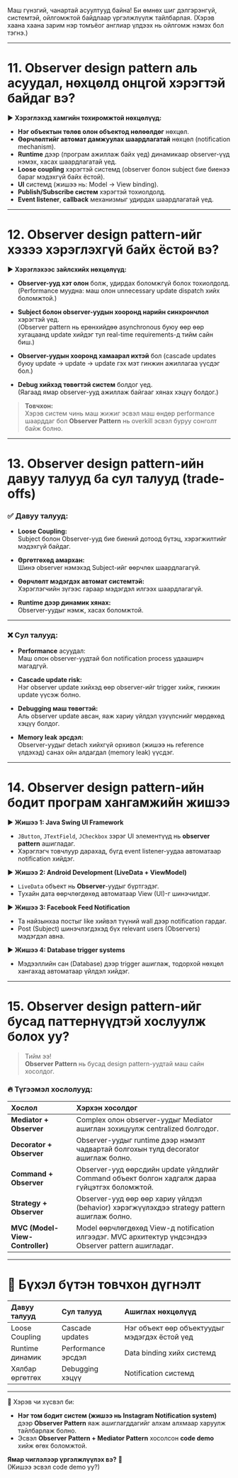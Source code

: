 Маш гүнзгий, чанартай асуултууд байна! Би өмнөх шиг дэлгэрэнгүй, системтэй, ойлгомжтой байдлаар үргэлжлүүлж тайлбарлая. (Хэрэв хаана хаана зарим нэр томъёог англиар үлдээх нь ойлгомж нэмэх бол тэгнэ.)

---

# 11. **Observer design pattern аль асуудал, нөхцөлд онцгой хэрэгтэй байдаг вэ?**

▶️ **Хэрэглэхэд хамгийн тохиромжтой нөхцөлүүд:**
- **Нэг объектын төлөв олон объектод нөлөөлдөг** нөхцөл.
- **Өөрчлөлтийг автомат дамжуулах шаардлагатай** нөхцөл (notification mechanism).
- **Runtime** дээр (програм ажиллаж байх үед) динамикаар observer-үүд нэмэх, хасах шаардлагатай үед.
- **Loose coupling** хэрэгтэй системд (observer болон subject бие биенээ бараг мэдэхгүй байх ёстой).
- **UI** системд (жишээ нь: Model → View binding).
- **Publish/Subscribe систем** хэрэгтэй тохиолдолд.
- **Event listener**, **callback** механизмыг удирдах шаардлагатай үед.

---

# 12. **Observer design pattern-ийг хэзээ хэрэглэхгүй байх ёстой вэ?**

▶️ **Хэрэглэхээс зайлсхийх нөхцөлүүд:**
- **Observer-ууд хэт олон** болж, удирдах боломжгүй болох тохиолдолд.  
  (Performance муудна: маш олон unnecessary update dispatch хийх боломжтой.)

- **Subject болон observer-уудын хооронд нарийн синхрончлол** хэрэгтэй үед.  
  (Observer pattern нь ерөнхийдөө asynchronous буюу өөр өөр хугацаанд update хийдэг тул real-time requirements-д тийм сайн биш.)

- **Observer-уудын хооронд хамаарал ихтэй** бол (cascade updates буюу update → update → update гэх мэт гинжин ажиллагаа үүсдэг бол.)

- **Debug хийхэд төвөгтэй систем** болдог үед.  
  (Яагаад ямар observer-ууд ажиллаж байгааг хянах хэцүү болдог.)

> **Товчхон:**  
> Хэрэв систем чинь маш жижиг эсвэл маш өндөр performance шаарддаг бол **Observer Pattern** нь overkill эсвэл буруу сонголт байж болно.

---

# 13. **Observer design pattern-ийн давуу талууд ба сул талууд (trade-offs)**

### ✅ Давуу талууд:
- **Loose Coupling:**  
  Subject болон Observer-ууд бие биений дотоод бүтэц, хэрэгжилтийг мэдэхгүй байдаг.

- **Өргөтгөхөд амархан:**  
  Шинэ observer нэмэхэд Subject-ийг өөрчлөх шаардлагагүй.

- **Өөрчлөлт мэдэгдэх автомат системтэй:**  
  Хэрэглэгчийн зүгээс гараар мэдэгдэл илгээх шаардлагагүй.

- **Runtime дээр динамик хянах:**  
  Observer-уудыг нэмж, хасах боломжтой.

---

### ❌ Сул талууд:
- **Performance** асуудал:  
  Маш олон observer-уудтай бол notification process удааширч магадгүй.

- **Cascade update risk:**  
  Нэг observer update хийхэд өөр observer-ийг trigger хийж, гинжин update үүсэж болно.

- **Debugging маш төвөгтэй:**  
  Аль observer update авсан, яаж хариу үйлдэл үзүүлснийг мөрдөхөд хэцүү болдог.

- **Memory leak эрсдэл:**  
  Observer-уудыг detach хийхгүй орхивол (жишээ нь reference үлдэхэд) санах ойн алдагдал (memory leak) үүсдэг.

---

# 14. **Observer design pattern-ийн бодит програм хангамжийн жишээ**

▶️ **Жишээ 1: Java Swing UI Framework**

- `JButton`, `JTextField`, `JCheckbox` зэрэг UI элементүүд нь **observer pattern** ашигладаг.
- Хэрэглэгч товчлуур дарахад, бүгд event listener-уудаа автоматаар notification хийдэг.

▶️ **Жишээ 2: Android Development (LiveData + ViewModel)**

- `LiveData` объект нь **Observer**-уудыг бүртгэдэг.
- Тухайн дата өөрчлөгдөхөд автоматаар View (UI)-г шинэчилдэг.

▶️ **Жишээ 3: Facebook Feed Notification**

- Та найзынхаа постыг like хийвэл түүний wall дээр notification гардаг.
- Post (Subject) шинэчлэгдэхэд бүх relevant users (Observers) мэдэгдэл авна.

▶️ **Жишээ 4: Database trigger systems**

- Мэдээллийн сан (Database) дээр trigger ашиглаж, тодорхой нөхцөл хангахад автоматаар үйлдэл хийдэг.

---

# 15. **Observer design pattern-ийг бусад паттернүүдтэй хослуулж болох уу?**

> Тийм ээ!  
> **Observer Pattern** нь бусад design pattern-уудтай маш сайн хосолдог.

### 🔥 Түгээмэл хослолууд:

| Хослол | Хэрхэн хосолдог |
|:-------|:----------------|
| **Mediator + Observer** | Complex олон observer-уудыг Mediator ашиглан зохицуулж centralized болгодог. |
| **Decorator + Observer** | Observer-уудыг runtime дээр нэмэлт чадвартай болгохын тулд decorator ашиглаж болно. |
| **Command + Observer** | Observer-ууд өөрсдийн update үйлдлийг Command объект болгон хадгалж дараа гүйцэтгэх боломжтой. |
| **Strategy + Observer** | Observer-ууд өөр өөр хариу үйлдэл (behavior) хэрэгжүүлэхдээ strategy pattern ашиглаж болно. |
| **MVC (Model-View-Controller)** | Model өөрчлөгдөхөд View-д notification илгээдэг. MVC архитектур үндсэндээ Observer pattern ашигладаг. |

---

# 📜 **Бүхэл бүтэн товчхон дүгнэлт**

| Давуу талууд | Сул талууд | Ашиглах нөхцөлүүд |
|:------------|:-----------|:-----------------|
| Loose Coupling | Cascade updates | Нэг объект өөр объектуудыг мэдэгдэх ёстой үед |
| Runtime динамик | Performance эрсдэл | Data binding хийх системд |
| Хялбар өргөтгөх | Debugging хэцүү | Notification системд |

---

💬 Хэрэв чи хүсвэл би:
- **Нэг том бодит систем (жишээ нь Instagram Notification system)** дээр **Observer Pattern** яаж ашиглагддагийг алхам алхмаар харуулж тайлбарлаж болно.
- Эсвэл **Observer Pattern + Mediator Pattern** хосолсон **code demo** хийж өгөх боломжтой.

**Ямар чиглэлээр үргэлжлүүлэх вэ?** 🚀  
(Жишээ эсвэл code demo уу?)